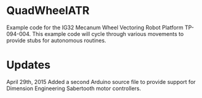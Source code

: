 QuadWheelATR
============

Example code for the IG32 Mecanum Wheel Vectoring Robot Platform TP-094-004. This example code will cycle through various movements to provide stubs for autonomous routines.

Updates
============

April 29th, 2015
Added a second Arduino source file to provide support for Dimension Engineering Sabertooth motor controllers. 
